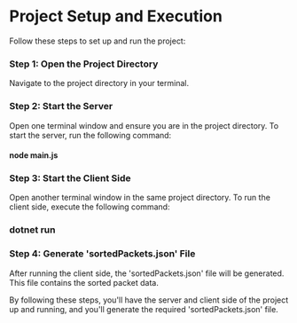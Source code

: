 # Project Setup and Execution

Follow these steps to set up and run the project:

### Step 1: Open the Project Directory

Navigate to the project directory in your terminal.

### Step 2: Start the Server

Open one terminal window and ensure you are in the project directory. To start the server, run the following command:
#### node main.js

### Step 3: Start the Client Side

Open another terminal window in the same project directory. To run the client side, execute the following command:
### dotnet run

### Step 4: Generate 'sortedPackets.json' File

After running the client side, the 'sortedPackets.json' file will be generated. This file contains the sorted packet data.

By following these steps, you'll have the server and client side of the project up and running, and you'll generate the required 'sortedPackets.json' file.
